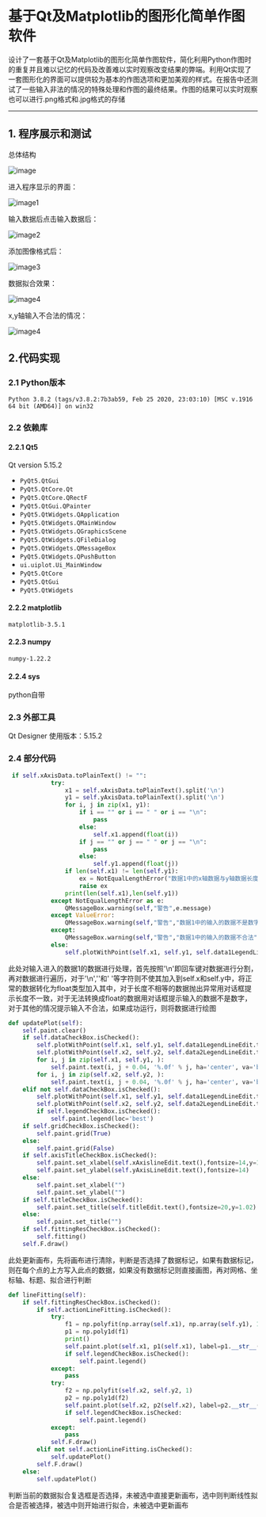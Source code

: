 # 基于Qt及Matplotlib的图形化简单作图软件

​	设计了一套基于Qt及Matplotlib的图形化简单作图软件，简化利用Python作图时的重复并且难以记忆的代码及改善难以实时观察改变结果的弊端。利用Qt实现了一套图形化的界面可以提供较为基本的作图选项和更加美观的样式。在报告中还测试了一些输入非法的情况的特殊处理和作图的最终结果。作图的结果可以实时观察也可以进行.png格式和.jpg格式的存储

---



## 1. 程序展示和测试

总体结构

![image](./image/绘图1.png)

进入程序显示的界面：

![image1](.\image\image1.png)

输入数据后点击输入数据后：

![image2](.\image\image2.png)

添加图像格式后：

![image3](.\image\image3.png)

数据拟合效果：

![image4](.\image\image4.png)

x,y轴输入不合法的情况：

![image4](.\image\image4.png)

## 2.代码实现

### 2.1 Python版本

`Python 3.8.2 (tags/v3.8.2:7b3ab59, Feb 25 2020, 23:03:10) [MSC v.1916 64 bit (AMD64)] on win32`

### 2.2 依赖库

#### 2.2.1 Qt5

Qt version 5.15.2

- `PyQt5.QtGui`
- `PyQt5.QtCore.Qt`
- `PyQt5.QtCore.QRectF`
- `PyQt5.QtGui.QPainter`
- `PyQt5.QtWidgets.QApplication`
- `PyQt5.QtWidgets.QMainWindow`
- `PyQt5.QtWidgets.QGraphicsScene`
- `PyQt5.QtWidgets.QFileDialog`
- `PyQt5.QtWidgets.QMessageBox`
- `PyQt5.QtWidgets.QPushButton`
- `ui.uiplot.Ui_MainWindow`
- `PyQt5.QtCore`
- `PyQt5.QtGui`
- `PyQt5.QtWidgets`

#### 2.2.2 matplotlib

`matplotlib-3.5.1`

#### 2.2.3 numpy

`numpy-1.22.2`

#### 2.2.4 sys

python自带

### 2.3 外部工具

Qt Designer 使用版本：5.15.2

### 2.4 部分代码

```python
 if self.xAxisData.toPlainText() != "":
            try:
                x1 = self.xAxisData.toPlainText().split('\n')
                y1 = self.yAxisData.toPlainText().split('\n')
                for i, j in zip(x1, y1):
                    if i == "" or i == " " or i == "\n":
                        pass
                    else:
                        self.x1.append(float(i))
                    if j == "" or j == " " or j == "\n":
                        pass
                    else:
                        self.y1.append(float(j))
                if len(self.x1) != len(self.y1):
                    ex = NotEqualLengthError("数据1中的x轴数据与y轴数据长度不一致")
                    raise ex
                print(len(self.x1),len(self.y1))
            except NotEqualLengthError as e:
                QMessageBox.warning(self,"警告",e.message)
            except ValueError:
                QMessageBox.warning(self,"警告","数据1中的输入的数据不是数字")
            except:
                QMessageBox.warning(self,"警告","数据1中的输入的数据不合法")
            else:
                self.plotWithPoint(self.x1, self.y1, self.data1LegendLineEdit.text(), 1)
```

​			此处对输入进入的数据1的数据进行处理，首先按照'\n'即回车键对数据进行分割，再对数据进行遍历，对于'\n',''和' '等字符则不使其加入到self.x和self.y中，将正常的数据转化为float类型加入其中，对于长度不相等的数据抛出异常用对话框提示长度不一致，对于无法转换成float的数据用对话框提示输入的数据不是数字，对于其他的情况提示输入不合法，如果成功运行，则将数据进行绘图



```python
def updatePlot(self):
    self.paint.clear()
    if self.dataCheckBox.isChecked():
        self.plotWithPoint(self.x1, self.y1, self.data1LegendLineEdit.text(), 1)
        self.plotWithPoint(self.x2, self.y2, self.data2LegendLineEdit.text(), 2)
        for i, j in zip(self.x1, self.y1, ):
            self.paint.text(i, j + 0.04, '%.0f' % j, ha='center', va='bottom', fontsize=9)
        for i, j in zip(self.x2, self.y2, ):
            self.paint.text(i, j + 0.04, '%.0f' % j, ha='center', va='bottom', fontsize=9)
    elif not self.dataCheckBox.isChecked():
        self.plotWithPoint(self.x1, self.y1, self.data1LegendLineEdit.text(), 1)
        self.plotWithPoint(self.x2, self.y2, self.data2LegendLineEdit.text(), 2)
        if self.legendCheckBox.isChecked():
            self.paint.legend(loc='best')
    if self.gridCheckBox.isChecked():
        self.paint.grid(True)
    else:
        self.paint.grid(False)
    if self.axisTitleCheckBox.isChecked():
        self.paint.set_xlabel(self.xAxislineEdit.text(),fontsize=14,y=1.5)
        self.paint.set_ylabel(self.yAxisLineEdit.text(),fontsize=14)
    else:
        self.paint.set_xlabel("")
        self.paint.set_ylabel("")
    if self.titleCheckBox.isChecked():
        self.paint.set_title(self.titleEdit.text(),fontsize=20,y=1.02)
    else:
        self.paint.set_title("")
    if self.fittingResCheckBox.isChecked():
        self.fitting()
    self.F.draw()
```

​			此处更新画布，先将画布进行清除，判断是否选择了数据标记，如果有数据标记，则在每个点的上方写入此点的数据，如果没有数据标记则直接画图，再对网格、坐标轴、标题、拟合进行判断



```python
def lineFitting(self):
    if self.fittingResCheckBox.isChecked():
        if self.actionLineFitting.isChecked():
            try:
                f1 = np.polyfit(np.array(self.x1), np.array(self.y1), 1)
                p1 = np.poly1d(f1)
                print()
                self.paint.plot(self.x1, p1(self.x1), label=p1.__str__())
                if self.legendCheckBox.isChecked():
                    self.paint.legend()
            except:
                pass
            try:
                f2 = np.polyfit(self.x2, self.y2, 1)
                p2 = np.poly1d(f2)
                self.paint.plot(self.x2, p2(self.x2), label=p2.__str__())
                if self.legendCheckBox.isChecked:
                    self.paint.legend()
            except:
                pass
            self.F.draw()
        elif not self.actionLineFitting.isChecked():
            self.updatePlot()
        self.F.draw()
    else:
        self.updatePlot()
```

判断当前的数据拟合复选框是否选择，未被选中直接更新画布，选中则判断线性拟合是否被选择，被选中则开始进行拟合，未被选中更新画布




